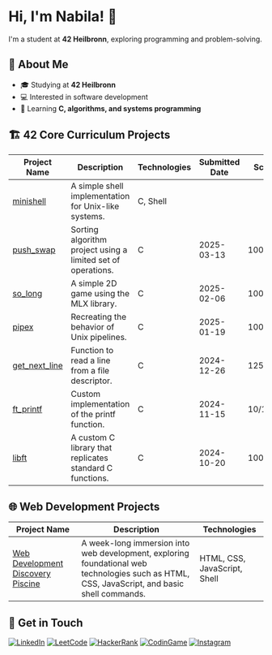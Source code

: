 # Hi, I'm Nabila! 👋  
I'm a student at **42 Heilbronn**, exploring programming and problem-solving.  

## 📖 About Me  
- 🎓 Studying at **42 Heilbronn**  
- 💻 Interested in software development  
- 🌱 Learning **C, algorithms, and systems programming**  

## 🏗️ 42 Core Curriculum Projects

| Project Name       | Description                                                | Technologies | Submitted Date | Score |
|--------------------|------------------------------------------------------------|--------------|----------------|-------|
| [minishell](https://github.com/nabilac27/minishell)   | A simple shell implementation for Unix-like systems.      | C, Shell     |     |    |
| [push_swap](https://github.com/nabilac27/push_swap)   | Sorting algorithm project using a limited set of operations. | C            | 2025-03-13     | 100/125  |
| [so_long](https://github.com/nabilac27/so_long)       | A simple 2D game using the MLX library.                    | C            | 2025-02-06     | 100/125    |
| [pipex](https://github.com/nabilac27/pipex)           | Recreating the behavior of Unix pipelines.                 | C            | 2025-01-19     | 100/125    |
| [get_next_line](https://github.com/nabilac27/get_next_line) | Function to read a line from a file descriptor.           | C            | 2024-12-26     | 125/125   |
| [ft_printf](https://github.com/nabilac27/ft_printf)   | Custom implementation of the printf function.             | C            | 2024-11-15     | 10/125   |
| [libft](https://github.com/nabilac27/libft)           | A custom C library that replicates standard C functions.  | C            | 2024-10-20     | 100/125   |


## 🌐 Web Development Projects

| Project Name | Description | Technologies |
|--------------|-------------|--------------|
| [Web Development Discovery Piscine](https://github.com/nabilac27/42berlin_web_discovery_piscine) | A week-long immersion into web development, exploring foundational web technologies such as HTML, CSS, JavaScript, and basic shell commands. | HTML, CSS, JavaScript, Shell |

## 📧 Get in Touch
[![LinkedIn](https://img.shields.io/badge/LinkedIn-blue?logo=linkedin&logoColor=white)](https://www.youtube.com/watch?v=dQw4w9WgXcQ)
[![LeetCode](https://img.shields.io/badge/LeetCode-orange?logo=leetcode)](https://www.youtube.com/watch?v=dQw4w9WgXcQ)
[![HackerRank](https://img.shields.io/badge/HackerRank-green?logo=hackerrank)](https://www.youtube.com/watch?v=dQw4w9WgXcQ)
[![CodinGame](https://img.shields.io/badge/CodinGame-yellow?logo=codingame)](https://www.youtube.com/watch?v=dQw4w9WgXcQ)
[![Instagram](https://img.shields.io/badge/Instagram-purple?logo=instagram)](https://www.youtube.com/watch?v=dQw4w9WgXcQ)

<!--
**nabilac27/nabilac27** is a ✨ _special_ ✨ repository because its `README.md` (this file) appears on your GitHub profile.

Here are some ideas to get you started:

- 🔭 I’m currently working on ...
- 🌱 I’m currently learning ...
- 👯 I’m looking to collaborate on ...
- 🤔 I’m looking for help with ...
- 💬 Ask me about ...
- 📫 How to reach me: ...
- 😄 Pronouns: ...
- ⚡ Fun fact: ...
-->
